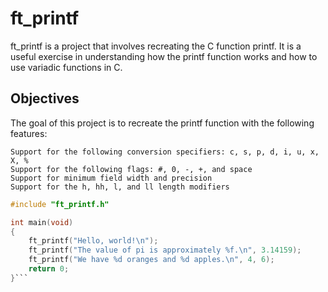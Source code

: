 # ft_printf
ft_printf is a project that involves recreating the C function printf. It is a useful exercise in understanding how the printf function works and how to use variadic functions in C.

## Objectives
The goal of this project is to recreate the printf function with the following features:

```
Support for the following conversion specifiers: c, s, p, d, i, u, x, X, %
Support for the following flags: #, 0, -, +, and space
Support for minimum field width and precision
Support for the h, hh, l, and ll length modifiers
```

```c
#include "ft_printf.h"

int main(void)
{
    ft_printf("Hello, world!\n");
    ft_printf("The value of pi is approximately %f.\n", 3.14159);
    ft_printf("We have %d oranges and %d apples.\n", 4, 6);
    return 0;
}```
